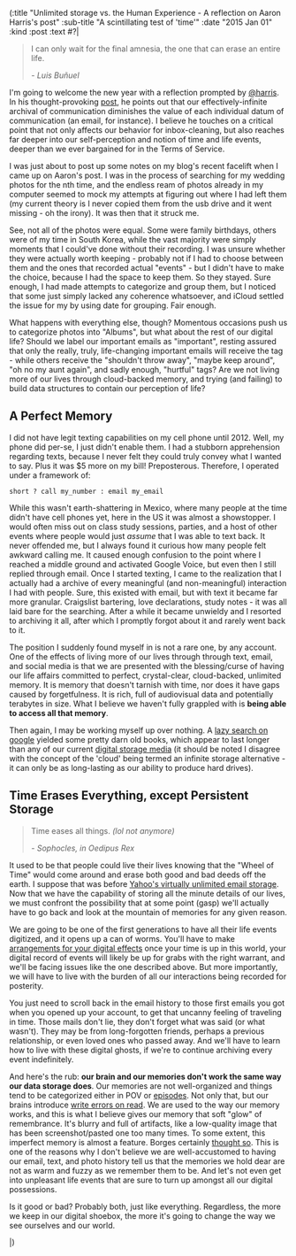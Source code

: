 (:title "Unlimited storage vs. the Human Experience - A reflection on Aaron Harris's post"
  :sub-title "A scintillating test of 'time'"
  :date "2015 Jan 01"
  :kind :post
  :text #?|

> I can only wait for the final amnesia, the one that can erase an entire life.
>
> *- Luis Buñuel*

I'm going to welcome the new year with a reflection prompted by [@harris](https://twitter.com/harris). In his thought-provoking [post](http://www.aaronkharris.com/were-all-communication-hoarders-so-what), he points out that our effectively-infinite archival of communication diminishes the value of each individual datum of communication (an email, for instance). I believe he touches on a critical point that not only affects our behavior for inbox-cleaning, but also reaches far deeper into our self-perception and notion of time and life events, deeper than we ever bargained for in the Terms of Service.

I was just about to post up some notes on my blog's recent facelift when I came up on Aaron's post. I was in the process of searching for my wedding photos for the nth time, and the endless ream of photos already in my computer seemed to mock my attempts at figuring out where I had left them (my current theory is I never copied them from the usb drive and it went missing - oh the irony). It was then that it struck me.

See, not all of the photos were equal. Some were family birthdays, others were of my time in South Korea, while the vast majority were simply moments that I could've done without their recording. I was unsure whether they were actually worth keeping - probably not if I had to choose between them and the ones that recorded actual "events" - but I didn't have to make the choice, because I had the space to keep them. So they stayed. Sure enough, I had made attempts to categorize and group them, but I noticed that some just simply lacked any coherence whatsoever, and iCloud settled the issue for my by using date for grouping. Fair enough.

What happens with everything else, though? Momentous occasions push us to categorize photos into "Albums", but what about the rest of our digital life? Should we label our important emails as "important", resting assured that only the really, truly, life-changing important emails will receive the tag - while others receive the "shouldn't throw away", "maybe keep around", "oh no my aunt again", and sadly enough, "hurtful" tags? Are we not living more of our lives through cloud-backed memory, and trying (and failing) to build data structures to contain our perception of life?

## A Perfect Memory

I did not have legit texting capabilities on my cell phone until 2012. Well, my phone did per-se, I just didn't enable them. I had a stubborn apprehension regarding texts, because I never felt they could truly convey what I wanted to say. Plus it was $5 more on my bill! Preposterous. Therefore, I operated under a framework of:

```
short ? call my_number : email my_email
```

While this wasn't earth-shattering in Mexico, where many people at the time didn't have cell phones yet, here in the US it was almost a showstopper. I would often miss out on class study sessions, parties, and a host of other events where people would just *assume* that I was able to text back. It never offended me, but I always found it curious how many people felt awkward calling me. It caused enough confusion to the point where I reached a middle ground and activated Google Voice, but even then I still replied through email. Once I started texting, I came to the realization that I actually had a archive of every meaningful (and non-meaningful) interaction I had with people. Sure, this existed with email, but with text it became far more granular. Craigslist bartering, love declarations, study notes - it was all laid bare for the searching. After a while it became unwieldy and I resorted to archiving it all, after which I promptly forgot about it and rarely went back to it.

The position I suddenly found myself in is not a rare one, by any account. One of the effects of living more of our lives through through text, email, and social media is that we are presented with the blessing/curse of having our life affairs committed to perfect, crystal-clear, cloud-backed, unlimited memory. It is memory that doesn't tarnish with time, nor does it have gaps caused by forgetfulness. It is rich, full of audiovisual data and potentially terabytes in size. What I believe we haven't fully grappled with is **being able to access all that memory**.

Then again, I may be working myself up over nothing. A [lazy search on google](https://wiganlanebooks.co.uk/blog/interesting/10-of-the-oldest-known-surviving-books-in-the-world/) yielded some pretty darn old books, which appear to last longer than any of our current [digital storage media](http://www.code42.com/crashplan/medialifespan/) (it should be noted I disagree with the concept of the 'cloud' being termed an infinite storage alternative - it can only be as long-lasting as our ability to produce hard drives).

## Time Erases Everything, except Persistent Storage

> Time eases all things. *(lol not anymore)*
>
> *- Sophocles, in Oedipus Rex*

It used to be that people could live their lives knowing that the "Wheel of Time" would come around and erase both good and bad deeds off the earth. I suppose that was before [Yahoo's virtually unlimited email storage](https://sg.mail.yahoo.com/). Now that we have the capability of storing all the minute details of our lives, we must confront the possibility that at some point (gasp) we'll actually have to go back and look at the mountain of memories for any given reason.

We are going to be one of the first generations to have all their life events digitized, and it opens up a can of worms. You'll have to make [arrangements for your digital effects](http://googlepublicpolicy.blogspot.com/2013/04/plan-your-digital-afterlife-with.html) once your time is up in this world, your digital record of events will likely be up for grabs with the right warrant, and we'll be facing issues like the one described above. But more importantly, we will have to live with the burden of all our interactions being recorded for posterity.

You just need to scroll back in the email history to those first emails you got when you opened up your account, to get that uncanny feeling of traveling in time. Those mails don't lie, they don't forget what was said (or what wasn't). They may be from long-forgotten friends, perhaps a previous relationship, or even loved ones who passed away. And we'll have to learn how to live with these digital ghosts, if we're to continue archiving every event indefinitely.

And here's the rub: **our brain and our memories don't work the same way our data storage does**. Our memories are not well-organized and things tend to be categorized either in POV or [episodes](https://en.wikipedia.org/wiki/Retrospective_memory#Episodic_Memory). Not only that, but our brains introduce [write errors on read](http://www.northwestern.edu/newscenter/stories/2012/09/your-memory-is-like-the-telephone-game.html). We are used to the way our memory works, and this is what I believe gives our memory that soft "glow" of remembrance. It's blurry and full of artifacts, like a low-quality image that has been screenshot/pasted one too many times. To some extent, this imperfect memory is almost a feature. Borges certainly [thought so](https://en.wikipedia.org/wiki/Funes_the_Memorious). This is one of the reasons why I don't believe we are well-accustomed to having our email, text, and photo history tell us that the memories we hold dear are not as warm and fuzzy as we remember them to be. And let's not even get into unpleasant life events that are sure to turn up amongst all our digital possessions.

Is it good or bad? Probably both, just like everything. Regardless, the more we keep in our digital shoebox, the more it's going to change the way we see ourselves and our world.

  |)
